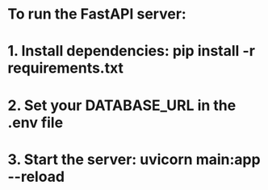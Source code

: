 # To run the FastAPI server:
# 1. Install dependencies: pip install -r requirements.txt
# 2. Set your DATABASE_URL in the .env file
# 3. Start the server: uvicorn main:app --reload
